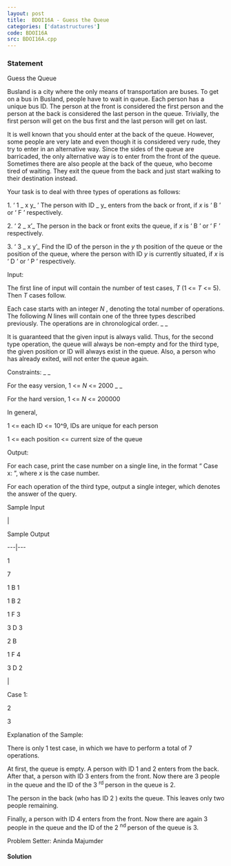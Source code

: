 ```yaml
---
layout: post
title:  BDOI16A - Guess the Queue
categories: ['datastructures']
code: BDOI16A
src: BDOI16A.cpp
---
```


### **Statement**

Guess the Queue

Busland is a city where the only means of transportation are buses. To get on
a bus in Busland, people have to wait in queue. Each person has a unique
bus ID. The person at the front is considered the first person and the
person at the back is considered the last person in the queue. Trivially, the
first person will get on the bus first and the last person will get on last.

It is well known that you should enter at the back of the queue. However, some
people are very late and even though it is considered very rude, they try to
enter in an alternative way. Since the sides of the queue are barricaded, the
only alternative way is to enter from the front of the queue. Sometimes there
are also people at the back of the queue, who become tired of waiting. They
exit the queue from the back and just start walking to their destination
instead.

Your task is to deal with three types of operations as follows:

1\. ‘ 1 _ x y_ ’ The person with ID _ y_ enters from the back
or front, if _x_ is ‘ B ’ or ‘ F ’ respectively.

2\. ‘ 2 _ x’_ The person in the back or front exits the queue, if
_x_ is ‘ B ’ or ‘ F ’ respectively.

3\. ‘ 3 _ x y’_ Find the ID of the person in the _y_ th
position of the queue or the position of the queue, where the person with
ID _y_ is currently situated, if _x_ is ‘ D ’ or ‘ P ’
respectively.

Input:

The first line of input will contain the number of test cases, _T_ (1 <=
_T_  <= 5). Then _T_ cases follow.

Each case starts with an integer _N_ , denoting the total number of
operations. The following _N_ lines will contain one of the three types
described previously. The operations are in chronological order. _ _

It is guaranteed that the given input is always valid. Thus, for the second
type operation, the queue will always be non-empty and for the third type, the
given position or ID will always exist in the queue. Also, a person who
has already exited, will not enter the queue again.

Constraints: _ _

For the easy version, 1 <= _N_  <= 2000 _ _

For the hard version, 1 <= _N_  <= 200000

In general,

1 <= each ID <= 10^9, IDs are unique for each person

1 <= each position <= current size of the queue

Output:

For each case, print the case number on a single line, in the format “ Case
x: ”, where _x_ is the case number.

For each operation of the third type, output a single integer, which denotes
the answer of the query.

Sample Input

|

Sample Output  
  
---|---  
  
1

7

1 B 1

1 B 2

1 F 3

3 D 3

2 B

1 F 4

3 D 2

|

Case 1:

2

3  
  
  
  

  
  

Explanation of the Sample:

There is only 1 test case, in which we have to perform a total of 7
operations.

At first, the queue is empty. A person with ID 1 and 2 enters from the
back. After that, a person with ID 3 enters from the front. Now there are
3 people in the queue and the ID of the 3 <sup> rd </sup>
 person in the queue is 2.

The person in the back (who has ID 2 ) exits the queue. This leaves only
two people remaining.

Finally, a person with ID 4 enters from the front. Now there are again
3 people in the queue and the ID of the 2 <sup> nd </sup>
person of the queue is 3.  
  
 Problem Setter: Aninda Majumder



#### **Solution**



